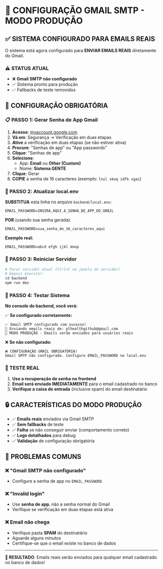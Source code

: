 # 🎯 CONFIGURAÇÃO GMAIL SMTP - MODO PRODUÇÃO

## ✅ SISTEMA CONFIGURADO PARA EMAILS REAIS

O sistema está agora configurado para **ENVIAR EMAILS REAIS** diretamente do Gmail.

### ⚠️ STATUS ATUAL
- ❌ **Gmail SMTP não configurado**
- ✅ Sistema pronto para produção
- ✅ Fallbacks de teste removidos

## 🚀 CONFIGURAÇÃO OBRIGATÓRIA

### 📋 PASSO 1: Gerar Senha de App Gmail

1. **Acesse**: [myaccount.google.com](https://myaccount.google.com)
2. **Vá em**: Segurança → Verificação em duas etapas
3. **Ative** a verificação em duas etapas (se não estiver ativa)
4. **Procure**: "Senhas de app" ou "App passwords"
5. **Clique**: "Senhas de app"
6. **Selecione**:
   - App: **Email** ou **Other (Custom)**
   - Nome: **Sistema GENTE**
7. **Clique**: Gerar
8. **COPIE** a senha de 16 caracteres (exemplo: `lnul xkoq idfk xgai`)

### 📝 PASSO 2: Atualizar local.env

**SUBSTITUA** esta linha no arquivo `backend/local.env`:

```env
EMAIL_PASSWORD=INSIRA_AQUI_A_SENHA_DE_APP_DO_GMAIL
```

**POR** (usando sua senha gerada):

```env
EMAIL_PASSWORD=sua_senha_de_16_caracteres_aqui
```

**Exemplo real:**
```env
EMAIL_PASSWORD=abcd efgh ijkl mnop
```

### 🔄 PASSO 3: Reiniciar Servidor

```powershell
# Parar servidor atual (Ctrl+C na janela do servidor)
# Depois executar:
cd backend
npm run dev
```

### 🎯 PASSO 4: Testar Sistema

**No console do backend, você verá:**

✅ **Se configurado corretamente:**
```
✅ Gmail SMTP configurado com sucesso!
📮 Enviando emails reais de: plhealthgithub@gmail.com
🎯 MODO PRODUÇÃO - Emails serão enviados para usuários reais
```

❌ **Se não configurado:**
```
❌ CONFIGURAÇÃO GMAIL OBRIGATÓRIA!
Gmail SMTP não configurado. Configure EMAIL_PASSWORD no local.env
```

### 📧 TESTE REAL

1. **Use a recuperação de senha no frontend**
2. **Email será enviado IMEDIATAMENTE** para o email cadastrado no banco
3. **Verifique a caixa de entrada** (inclusive spam) do email destinatário

## 🔒 CARACTERÍSTICAS DO MODO PRODUÇÃO

- ✅ **Emails reais** enviados via Gmail SMTP
- ✅ **Sem fallbacks** de teste
- ✅ **Falha** se não conseguir enviar (comportamento correto)
- ✅ **Logs detalhados** para debug
- ✅ **Validação** de configuração obrigatória

## 🚨 PROBLEMAS COMUNS

### ❌ "Gmail SMTP não configurado"
- Configure a senha de app no `EMAIL_PASSWORD`

### ❌ "Invalid login"
- Use **senha de app**, não a senha normal do Gmail
- Verifique se verificação em duas etapas está ativa

### ❌ Email não chega
- Verifique pasta **SPAM** do destinatário
- Aguarde alguns minutos
- Certifique-se que o email existe no banco de dados

---

**🎯 RESULTADO**: Emails reais serão enviados para qualquer email cadastrado no banco de dados! 